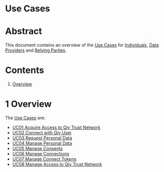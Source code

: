 # Use Cases

# Abstract

This document contains an overview of the [Use Cases](../Definitions.md#use-case) for [Individuals](../Definitions.md#individual), [Data Providers](../Definitions.md#data-provider) and [Relying Parties](../Definitions.md#relying-party).

# Contents

1. [Overview](#1-overview)

# 1 Overview

The [Use Cases](../Definitions.md#use-case) are:
* [UC01 Acquire Access to Qiy Trust Network](UC01%20Acquire%20Access%20to%20Qiy%20Trust%20Network.md)
* [UC02 Connect with Qiy User](UC02%20Connect%20with%20Qiy%20User.md)
* [UC03 Request Personal Data](UC03%20Request%20Personal%20Data.md)
* [UC04 Manage Personal Data](UC04%20Manage%20Personal%20Data.md)
* [UC05 Manage Consents](UC05%20Manage%20Consents.md)
* [UC06 Manage Connections](UC06%20Manage%20Connections.md)
* [UC07 Manage Connect Tokens](UC07%20Manage%20Connect%20Tokens.md)
* [UC08 Manage Access to Qiy Trust Network](UC08%20Manage%20Access%20to%20Qiy%20Trust%20Network.md)

